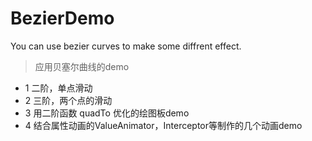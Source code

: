 # BezierDemo
You can use bezier curves to make some diffrent effect.
> 应用贝塞尔曲线的demo 

- 1 二阶，单点滑动
- 2 三阶，两个点的滑动
- 3 用二阶函数 quadTo 优化的绘图板demo
- 4 结合属性动画的ValueAnimator，Interceptor等制作的几个动画demo
